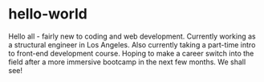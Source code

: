 # hello-world

Hello all - fairly new to coding and web development. Currently working as a structural engineer in Los Angeles. Also currently taking a part-time intro to front-end development course. Hoping to make a career switch into the field after a more immersive bootcamp in the next few months. We shall see!
